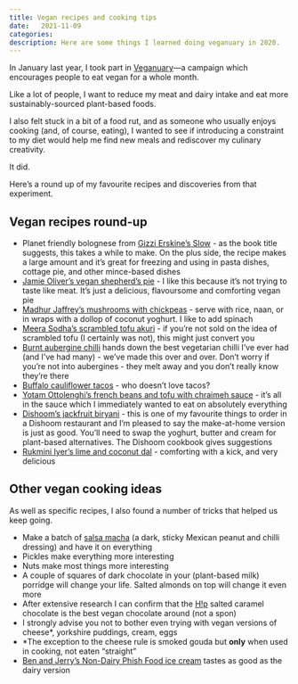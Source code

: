 ```yaml
---
title: Vegan recipes and cooking tips
date:   2021-11-09
categories:
description: Here are some things I learned doing veganuary in 2020.
---
```


In January last year, I took part in [Veganuary](https://veganuary.com/)—a campaign which encourages people to eat vegan for a whole month.

Like a lot of people, I want to reduce my meat and dairy intake and eat more sustainably-sourced plant-based foods.

I also felt stuck in a bit of a food rut, and as someone who usually enjoys cooking (and, of course, eating), I wanted to see if introducing a constraint to my diet would help me find new meals and rediscover my culinary creativity.

It did.

Here’s a round up of my favourite recipes and discoveries from that experiment. 

## Vegan recipes round-up

- Planet friendly bolognese from [Gizzi Erskine’s Slow](https://blackwells.co.uk/bookshop/product/9780008291945?gC=5a105e8b&gclid=CjwKCAiA1aiMBhAUEiwACw25MVVMEsu4dG83KxXNq7W5sStMsQDS3VevOnePldSiOsvuJfgnTx1uNBoCergQAvD_BwE) - as the book title suggests, this takes a while to make. On the plus side, the recipe makes a large amount and it’s great for freezing and using in pasta dishes, cottage pie, and other mince-based dishes
- [Jamie Oliver’s vegan shepherd’s pie](https://www.jamieoliver.com/recipes/vegetables-recipes/vegan-shepherd-s-pie/) - I like this because it’s not trying to taste like meat. It’s just a delicious, flavoursome and comforting vegan pie
- [Madhur Jaffrey’s mushrooms with chickpeas](https://www.foodandspice.com/2010/12/chickpeas-with-mushrooms.html) - serve with rice, naan, or in wraps with a dollop of coconut yoghurt. I like to add spinach
- [Meera Sodha’s scrambled tofu akuri](https://www.theguardian.com/food/2019/jan/19/meera-sodha-vegan-recipe-scrambled-tofu-akuri-ginger-garlic-chilli) - if you’re not sold on the idea of scrambled tofu (I certainly was not), this might just convert you
- [Burnt aubergine chilli](https://www.bbcgoodfood.com/recipes/burnt-aubergine-veggie-chilli)  hands down the best vegetarian chilli I’ve ever had (and I’ve had many) - we’ve made this over and over. Don’t worry if you’re not into aubergines - they melt away and you don’t really know they’re there
- [Buffalo cauliflower tacos](https://pinchofyum.com/buffalo-cauliflower-tacos-avocado-crema) - who doesn’t love tacos?
- [Yotam Ottolenghi’s french beans and tofu with chraimeh sauce](https://www.theguardian.com/lifeandstyle/2017/dec/02/hot-sauce-recipes-yotam-ottolenghi-chicken-wings-prawn-pasties-green-beans) - it’s all in the sauce which I immediately wanted to eat on absolutely everything
- [Dishoom’s jackfruit biryani](https://www.theguardian.com/food/2019/sep/07/four-classic-indian-recipes-dishoom-chaat-dal-salad-jackfruit-biyani-chicken-makhani-curry) - this is one of my favourite things to order in a Dishoom restaurant and I’m pleased to say the make-at-home version is just as good. You’ll need to swap the yoghurt, butter and cream for plant-based alternatives. The Dishoom cookbook gives suggestions
- [Rukmini Iyer’s lime and coconut dal](https://www.theguardian.com/food/2021/jan/25/20-best-curry-recipes-rukmini-iyer-lime-and-coconut-dal) - comforting with a kick, and very delicious

## Other vegan cooking ideas

As well as specific recipes, I also found a number of tricks that helped us keep going.

- Make a batch of [salsa macha](https://www.bonappetit.com/recipe/salsa-macha) (a dark, sticky Mexican peanut and chilli dressing) and have it on everything
- Pickles make everything more interesting
- Nuts make most things more interesting
- A couple of squares of dark chocolate in your (plant-based milk) porridge will change your life. Salted almonds on top will change it even more
- After extensive research I can confirm that the [H!p](https://hipchocolate.com/) salted caramel chocolate is the best vegan chocolate around (not a spon)
- I strongly advise you not to bother even trying with vegan versions of cheese*, yorkshire puddings, cream, eggs
- *The exception to the cheese rule is smoked gouda but **only** when used in cooking, not eaten “straight”
- [Ben and Jerry’s Non-Dairy Phish Food ice cream](https://www.benjerry.com/flavors/phish-food-non-dairy/pint) tastes as good as the dairy version
